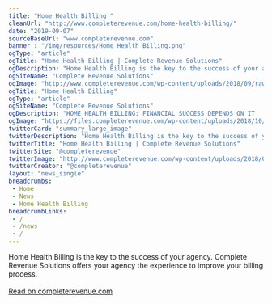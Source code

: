 ```yaml
--- 
title: "Home Health Billing "
cleanUrl: "http://www.completerevenue.com/home-health-billing/"
date: "2019-09-07"
sourceBaseUrl: "www.completerevenue.com"
banner : "/img/resources/Home Health Billing.png"
ogType: "article"
ogTitle: "Home Health Billing | Complete Revenue Solutions"
ogDescription: "Home Health Billing is the key to the success of your agency. Complete Revenue Solutions offers your agency the experience to improve your billing process."
ogSiteName: "Complete Revenue Solutions"
ogImage: "http://www.completerevenue.com/wp-content/uploads/2018/09/rawpixel-760103-unsplash-800x532.jpg"
ogTitle: "Home Health Billing"
ogType: "article"
ogSiteName: "Complete Revenue Solutions"
ogDescription: "HOME HEALTH BILLING: FINANCIAL SUCCESS DEPENDS ON IT         Home Care Billing is the lifeblood of your agency. As a result, Complete Revenue Solutions was founded on the principal that without excellent home health care billing services, your agency cannot thrive."
ogImage: "https://files.completerevenue.com/wp-content/uploads/2018/10/16160446/2018-Logo-Work-2-e1539720908170.png"
twitterCard: "summary_large_image"
twitterDescription: "Home Health Billing is the key to the success of your agency. Complete Revenue Solutions offers your agency the experience to improve your billing process."
twitterTitle: "Home Health Billing | Complete Revenue Solutions"
twitterSite: "@completerevenue"
twitterImage: "http://www.completerevenue.com/wp-content/uploads/2018/09/rawpixel-760103-unsplash-800x532.jpg"
twitterCreator: "@completerevenue"
layout: "news_single"
breadcrumbs:
 - Home
 - News
 - Home Health Billing
breadcrumbLinks:
 - / 
 - /news
 - / 
---
```

Home Health Billing is the key to the success of your agency. Complete Revenue Solutions offers your agency the experience to improve your billing process.<br><br><a target="_blank" href=http://www.completerevenue.com/home-health-billing/>Read on completerevenue.com</a>
